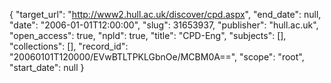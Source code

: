 {
  "target_url": "http://www2.hull.ac.uk/discover/cpd.aspx", 
  "end_date": null, 
  "date": "2006-01-01T12:00:00", 
  "slug": 31653937, 
  "publisher": "hull.ac.uk", 
  "open_access": true, 
  "npld": true, 
  "title": "CPD-Eng", 
  "subjects": [], 
  "collections": [], 
  "record_id": "20060101T120000/EVwBTLTPKLGbnOe/MCBM0A==", 
  "scope": "root", 
  "start_date": null
}


